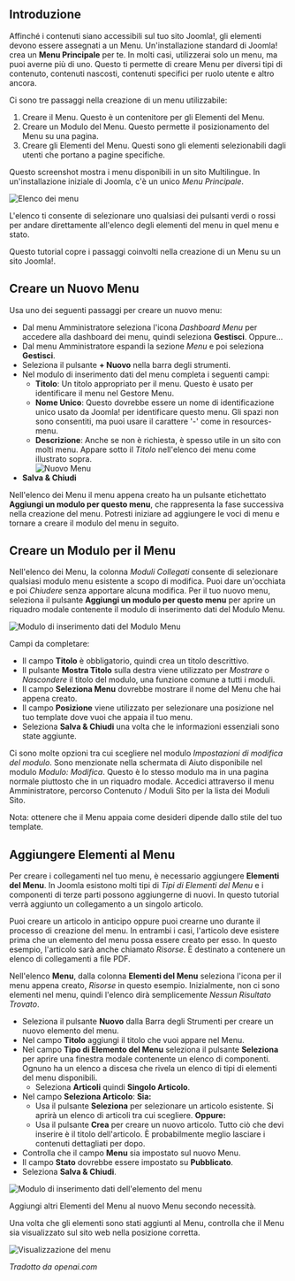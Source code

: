 <!-- Filename: J4.x:Adding_a_New_Menu / Display title: Aggiunta di un nuovo menu  -->

## Introduzione

Affinché i contenuti siano accessibili sul tuo sito Joomla!, gli elementi devono essere assegnati a un Menu. Un'installazione standard di Joomla! crea un **Menu Principale** per te. In molti casi, utilizzerai solo un menu, ma puoi averne più di uno. Questo ti permette di creare Menu per diversi tipi di contenuto, contenuti nascosti, contenuti specifici per ruolo utente e altro ancora.

Ci sono tre passaggi nella creazione di un menu utilizzabile:

1. Creare il Menu. Questo è un contenitore per gli Elementi del Menu.
2. Creare un Modulo del Menu. Questo permette il posizionamento del Menu su una pagina.
3. Creare gli Elementi del Menu. Questi sono gli elementi selezionabili dagli utenti che portano a pagine specifiche.

Questo screenshot mostra i menu disponibili in un sito Multilingue. In un'installazione iniziale di Joomla, c'è un unico *Menu Principale*.

![Elenco dei menu](../../../en/images/menus/menus-manage.png)

L'elenco ti consente di selezionare uno qualsiasi dei pulsanti verdi o rossi per andare direttamente all'elenco degli elementi del menu in quel menu e stato.

Questo tutorial copre i passaggi coinvolti nella creazione di un Menu su un sito Joomla!.

## Creare un Nuovo Menu

Usa uno dei seguenti passaggi per creare un nuovo menu:

- Dal menu Amministratore seleziona l'icona *Dashboard Menu* per accedere alla dashboard dei menu, quindi seleziona **Gestisci**. Oppure...
- Dal menu Amministratore espandi la sezione *Menu* e poi seleziona **Gestisci**.
- Seleziona il pulsante **+ Nuovo** nella barra degli strumenti.
- Nel modulo di inserimento dati del menu completa i seguenti campi:
  - **Titolo**: Un titolo appropriato per il menu. Questo è usato per identificare il menu nel Gestore Menu.
  - **Nome Unico**: Questo dovrebbe essere un nome di identificazione unico usato da Joomla! per identificare questo menu. Gli spazi non sono consentiti, ma puoi usare il carattere '-' come in resources-menu.
  - **Descrizione**: Anche se non è richiesta, è spesso utile in un sito con molti menu. Appare sotto il *Titolo* nell'elenco dei menu come illustrato sopra.<br>
    ![Nuovo Menu](../../../en/images/menus/menus-new.png)
- **Salva & Chiudi**

Nell'elenco dei Menu il menu appena creato ha un pulsante etichettato **Aggiungi un modulo per questo menu**, che rappresenta la fase successiva nella creazione del menu. Potresti iniziare ad aggiungere le voci di menu e tornare a creare il modulo del menu in seguito.

## Creare un Modulo per il Menu

Nell'elenco dei Menu, la colonna *Moduli Collegati* consente di selezionare qualsiasi modulo menu esistente a scopo di modifica. Puoi dare un'occhiata e poi *Chiudere* senza apportare alcuna modifica. Per il tuo nuovo menu, seleziona il pulsante **Aggiungi un modulo per questo menu** per aprire un riquadro modale contenente il modulo di inserimento dati del Modulo Menu.

![Modulo di inserimento dati del Modulo Menu](../../../en/images/menus/menus-module.png)

Campi da completare:

* Il campo **Titolo** è obbligatorio, quindi crea un titolo descrittivo.
* Il pulsante **Mostra Titolo** sulla destra viene utilizzato per *Mostrare* o *Nascondere* il titolo del modulo, una funzione comune a tutti i moduli.
* Il campo **Seleziona Menu** dovrebbe mostrare il nome del Menu che hai appena creato.
* Il campo **Posizione** viene utilizzato per selezionare una posizione nel tuo template dove vuoi che appaia il tuo menu.
* Seleziona **Salva & Chiudi** una volta che le informazioni essenziali sono state aggiunte.

Ci sono molte opzioni tra cui scegliere nel modulo *Impostazioni di modifica del modulo*. Sono menzionate nella schermata di Aiuto disponibile nel modulo *Modulo: Modifica*. Questo è lo stesso modulo ma in una pagina normale piuttosto che in un riquadro modale. Accedici attraverso il menu Amministratore, percorso Contenuto / Moduli Sito per la lista dei Moduli Sito.

Nota: ottenere che il Menu appaia come desideri dipende dallo stile del tuo template.

## Aggiungere Elementi al Menu

Per creare i collegamenti nel tuo menu, è necessario aggiungere **Elementi del Menu**. In Joomla esistono molti tipi di *Tipi di Elementi del Menu* e i componenti di terze parti possono aggiungerne di nuovi. In questo tutorial verrà aggiunto un collegamento a un singolo articolo.

Puoi creare un articolo in anticipo oppure puoi crearne uno durante il processo di creazione del menu. In entrambi i casi, l'articolo deve esistere prima che un elemento del menu possa essere creato per esso. In questo esempio, l'articolo sarà anche chiamato *Risorse*. È destinato a contenere un elenco di collegamenti a file PDF.

Nell'elenco **Menu**, dalla colonna **Elementi del Menu** seleziona l'icona per il menu appena creato, *Risorse* in questo esempio. Inizialmente, non ci sono elementi nel menu, quindi l'elenco dirà semplicemente *Nessun Risultato Trovato*.

- Seleziona il pulsante **Nuovo** dalla Barra degli Strumenti per creare un nuovo elemento del menu.
- Nel campo **Titolo** aggiungi il titolo che vuoi appare nel Menu.
- Nel campo **Tipo di Elemento del Menu** seleziona il pulsante **Seleziona** per aprire una finestra modale contenente un elenco di componenti. Ognuno ha un elenco a discesa che rivela un elenco di tipi di elementi del menu disponibili.
  - Seleziona **Articoli** quindi **Singolo Articolo**.
- Nel campo **Seleziona Articolo**: **Sia:**
  - Usa il pulsante **Seleziona** per selezionare un articolo esistente. Si aprirà un elenco di articoli tra cui scegliere. **Oppure:**
  - Usa il pulsante **Crea** per creare un nuovo articolo. Tutto ciò che devi inserire è il titolo dell'articolo. È probabilmente meglio lasciare i contenuti dettagliati per dopo.
- Controlla che il campo **Menu** sia impostato sul nuovo Menu.
- Il campo **Stato** dovrebbe essere impostato su **Pubblicato**.
- Seleziona **Salva & Chiudi**.

![Modulo di inserimento dati dell'elemento del menu](../../../en/images/menus/menus-single-article.png)

Aggiungi altri Elementi del Menu al nuovo Menu secondo necessità.

Una volta che gli elementi sono stati aggiunti al Menu, controlla che il Menu sia visualizzato sul sito web nella posizione corretta.

![Visualizzazione del menu](../../../en/images/menus/menus-display.png)

*Tradotto da openai.com*

